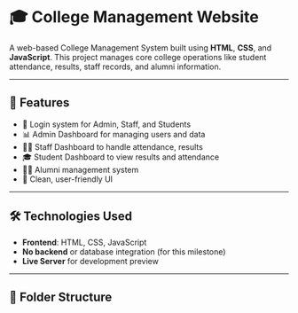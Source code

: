 # 🎓 College Management Website

A web-based College Management System built using **HTML**, **CSS**, and **JavaScript**. This project manages core college operations like student attendance, results, staff records, and alumni information.

---

## 📌 Features

- 🔐 Login system for Admin, Staff, and Students
- 📊 Admin Dashboard for managing users and data
- 🧑‍🏫 Staff Dashboard to handle attendance, results
- 🎓 Student Dashboard to view results and attendance
- 👨‍🎓 Alumni management system
- 🎯 Clean, user-friendly UI

---

## 🛠️ Technologies Used

- **Frontend**: HTML, CSS, JavaScript  
- **No backend** or database integration (for this milestone)  
- **Live Server** for development preview

---

## 📂 Folder Structure

